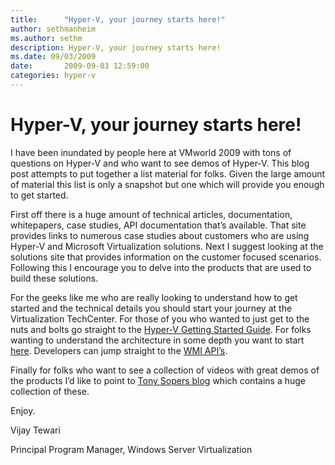 ```yaml
---
title:      "Hyper-V, your journey starts here!"
author: sethmanheim
ms.author: sethm
description: Hyper-V, your journey starts here!
ms.date: 09/03/2009
date:       2009-09-03 12:59:00
categories: hyper-v
---
```


# Hyper-V, your journey starts here!

I have been inundated by people here at VMworld 2009 with tons of questions on Hyper-V and who want to see demos of Hyper-V. This blog post attempts to put together a list material for folks. Given the large amount of material this list is only a snapshot but one which will provide you enough to get started. 

First off there is a huge amount of technical articles, documentation, whitepapers, case studies, API documentation that’s available. That site provides links to numerous case studies about customers who are using Hyper-V and Microsoft Virtualization solutions. Next I suggest looking at the solutions site that provides information on the customer focused scenarios. Following this I encourage you to delve into the products that are used to build these solutions. 

For the geeks like me who are really looking to understand how to get started and the technical details you should start your journey at the Virtualization TechCenter. For those of you who wanted to just get to the nuts and bolts go straight to the [Hyper-V Getting Started Guide](https://technet.microsoft.com/library/cc732470\(WS.10\).aspx). For folks wanting to understand the architecture in some depth you want to start [here](https://www.microsoft.com/en-us/download/details.aspx?id=56495). Developers can jump straight to the [WMI API’s](/previous-versions/windows/desktop/virtual/windows-virtualization-portal). 

Finally for folks who want to see a collection of videos with great demos of the products I’d like to point to [Tony Sopers blog](https://blogs.technet.com/tonyso/archive/2009/09/03/hyper-v-tv.aspx) which contains a huge collection of these. 

Enjoy.

Vijay Tewari

Principal Program Manager, Windows Server Virtualization
